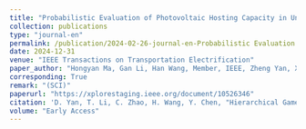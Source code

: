 ```yaml
---
title: "Probabilistic Evaluation of Photovoltaic Hosting Capacity in Unbalanced Distribution Network via Polynomial Chaos Based Kriging Model"
collection: publications
type: "journal-en"
permalink: /publication/2024-02-26-journal-en-Probabilistic Evaluation of Photovoltaic Hosting Capacity in Unbalanced Distribution Network via Polynomial Chaos Based Kriging Model
date: 2024-12-31
venue: "IEEE Transactions on Transportation Electrification"
paper_author: "Hongyan Ma, Gan Li, Han Wang, Member, IEEE, Zheng Yan, Xiaoyuan Xu, Member, IEEE"
corresponding: True
remark: "(SCI)"
paperurl: "https://xplorestaging.ieee.org/document/10526346"
citation: 'D. Yan, T. Li, C. Zhao, H. Wang, Y. Chen, "Hierarchical Game for Coupled Power System with Energy Sharing and Transportation System," <i>IEEE Transactions on Transportation Electrification</i>, Early Access, 2024.'
volume: "Early Access"
---
```

